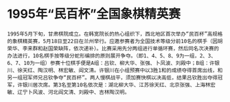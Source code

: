 # 1995年“民百杯”全国象棋精英赛

    1995年5月下旬，甘肃棋院成立。在韩宽院长的热心组织下，西北地区首次举办“民百杯”高规格的象棋精英赛，5月18日至22日在兰州举行。应邀参赛者为全国技术等级分前10名的棋手（因胡荣华、李来群和赵国荣缺阵，依次递补）。比赛采用先分两组进行单循环赛，然后同名次决赛的办法进行，10名棋手按等级分蛇形编排的原则展开争夺。（即1、4、5、8、9为一组，2、3、6、7、10为一组）参赛十位棋手便是A组：吕钦、柳大华、张强、卜凤波、刘殿中；B组：许银川、徐天红、陶汉明、林宏敏、阎文清。许银川在小组预赛中以3胜1和的成绩夺得首席出线，和另一组冠军师兄吕钦争夺“民百杯”。两人慢棋战平，须加赛快棋以决高低，结果吕钦胜出夺得冠军，许银川居次席。第3名至第10名依次是：湖北柳大华、江苏徐天红、北京张强、上海林宏敏、辽宁卜风波、河北阎文清、刘殿中、吉林陶汉明。